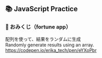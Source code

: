 ## 📚 JavaScript Practice

### 🔮 おみくじ（fortune app）
配列を使って、結果をランダムに生成  
Randomly generate results using an array.  
https://codepen.io/erika_tech/pen/eYXoPbr
